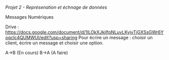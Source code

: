 _Projet 2 - Représenation et échnage de données_

Messages Numériques

Drive : https://docs.google.com/document/d/1lLOkXJkjlfpNLuvLKyjyTjGXSsGWr6Yoqclc4QUMWUI/edit?usp=sharing
Pour écrire un message : choisir un client, écrire un message et choisir une option.

A->B (En cours)
B->A (A faire)

